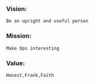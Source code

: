 ### Vision:
    Be an upright and useful person
### Mission: 
    Make Ops interesting
### Value:
    Honest,Frank,Faith


<!---
RalapZ/RalapZ is a ✨ special ✨ repository because its `README.md` (this file) appears on your GitHub profile.
You can click the Preview link to take a look at your changes.
--->
